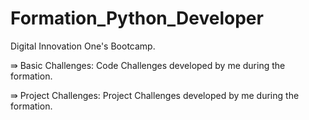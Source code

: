 # Formation_Python_Developer
Digital Innovation One's Bootcamp.


⇛ Basic Challenges: Code Challenges developed by me during the formation.

⇛ Project Challenges: Project Challenges developed by me during the formation.
